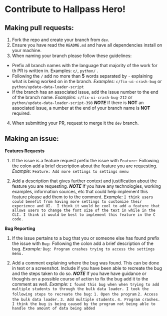 # Contribute to Hallpass Hero!

 ## Making pull requests:
1. Fork the repo and create your branch from `dev`.
2. Ensure you have read the `README.md` and have all dependencies install on your machine.
3. When naming your branch please follow these guidelines:
  - Prefix all branch names with the language that majority of the work for th PR is written in. Examples: `c/`, `python/` .
  - Following the `/` add no more than <b>5</b> words separated by `-` explaining what is being worked on in the branch. <i>Examples:</i>  ```c/fix-ui-crash-bug``` or ```python/update-data-loader-script```
  - If the branch has an associated issue, add the issue number to the end of the branch name. <i>Examples:</i>
 ```c/fix-ui-crash-bug-212``` or ```python/update-data-loader-script-398```
 ***NOTE***  If there is <b>NOT</b> an associated issue, a number at the end of your branch name is <b>NOT</b> required.
4. When submitting your PR, request to merge it the `dev` branch.


## Making an issue:

<p><b>Features Requests</b></p>

1. If the issue is a feature request prefix the issue with `Feature:` Following the colon add a brief description about the feature you are requesting. <i>Example:</i>
```Feature: Add more settings to settings menu```

2. Add a description that gives further context and justification about the feature you are requesting. ***NOTE*** If you have any technologies, working examples, information sources, etc that could help implement this feature please add them to to the comment. <i>Example:</i>
```I think users could benefit from having more settings to customize their experience and UI.  I think it would be cool to add a feature that allows users to change the font size of the text in while in the CLI. I think it would be best to implement this feature in the C code.```

<p><b>Bug Reporting</b></p>

1. If the issue pertains to a bug that you or someone else has found prefix the issue with `Bug:` Following the colon add a brief description of the bug. <i>Example:</i>
```Bug: Program crashes trying to access the settings menu.```

2. Add a comment explaining where the bug was found. This can be done in text or a screenshot. Include if you have been able to recreate the bug and the steps taken to do so. ***NOTE*** If you have have guidance or thoughts on a possible course of action to fix the bug add it to the comment as well. <i>Example:</i>
```I found this bug when when trying to add multiple students to through the bulk data loader. I took the following steps to recreate the bug:```
`1. Open the program`
`2. Access the bulk data loader.`
`3. Add multiple students.`
`4. Program crashes.` 
`I think the bug is being caused by the program not being able to handle the amount of data being added`